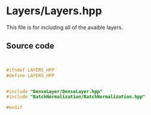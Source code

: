 # Layers/Layers.hpp

This file is for including all of the avaible layers.

## Source code

```cpp


#ifndef LAYERS_HPP
#define LAYERS_HPP


#include "DenseLayer/DenseLayer.hpp"
#include "BatchNormalization/BatchNormalization.hpp"

#endif
```
